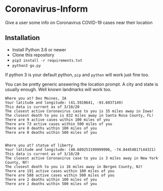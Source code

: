 # Coronavirus-Inform
Give a user some info on Coronavirus COVID-19 cases near their location

## Installation
* Install Python 3.6 or newer
* Clone this repository
* ```pip3 install -r requirements.txt```
* ```python3 go.py```

If python 3 is your default python, ```pip``` and ```python``` will work just fine too.

You can be pretty generic answering the location prompt.  A city and state is usually enough.  Well known landmarks will work too.

```
Where you at? Des Moines, IA
Your latitude and longitude: (41.5910641, -93.6037149)
This data is current as of 3/10/20
The closest active Coronavirus case to you is 35 miles away in Iowa!
The closest death to you is 832 miles away in Santa Rosa County, FL!
There are 9 active cases within 100 miles of you
There are 73 active cases within 500 miles of you
There are 0 deaths within 100 miles of you
There are 0 deaths within 500 miles of you


Where you at? statue of liberty
Your latitude and longitude: (40.689253199999996, -74.04454817144321)
This data is current as of 3/10/20
The closest active Coronavirus case to you is 3 miles away in New York County, NY!
The closest death to you is 16 miles away in Bergen County, NJ!
There are 191 active cases within 100 miles of you
There are 588 active cases within 500 miles of you
There are 2 deaths within 100 miles of you
There are 2 deaths within 500 miles of you